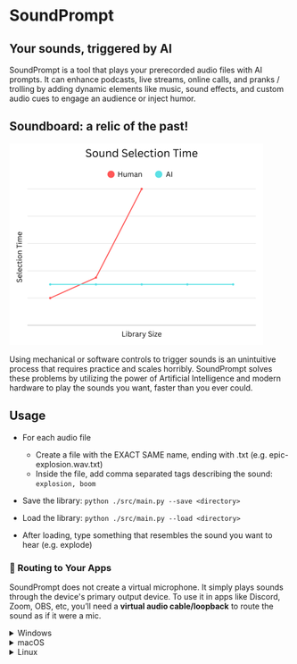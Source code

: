 <!-- LICENSE HEADER MANAGED BY add-license-header

Copyright (C) 2025 Ethorbit

This file is part of SoundPrompt.

SoundPrompt is free software: you can redistribute it and/or
modify it under the terms of the GNU General Public License
as published by the Free Software Foundation, either version 3
of the License, or (at your option) any later version.

SoundPrompt is distributed in the hope that it will be useful,
but WITHOUT ANY WARRANTY; without even the implied warranty of
MERCHANTABILITY or FITNESS FOR A PARTICULAR PURPOSE.
See the GNU General Public License for more details.

You should have received a copy of the
GNU General Public License along with SoundPrompt.
If not, see <https://www.gnu.org/licenses/>.
-->

# SoundPrompt
## Your sounds, triggered by AI

SoundPrompt is a tool that plays your prerecorded audio files with AI prompts. It can enhance podcasts, live streams, online calls, and pranks / trolling by adding dynamic elements like music, sound effects, and custom audio cues to engage an audience or inject humor.



## Soundboard: a relic of the past!
![Sound Selection Time chart](./resources/sound-selection-time-chart.png)

Using mechanical or software controls to trigger sounds is an unintuitive process that requires practice and scales horribly. SoundPrompt solves these problems by utilizing the power of Artificial Intelligence and modern hardware to play the sounds you want, faster than you ever could.

## Usage

* For each audio file
  * Create a file with the EXACT SAME name, ending with .txt (e.g. epic-explosion.wav.txt)
  * Inside the file, add comma separated tags describing the sound: `explosion, boom`

* Save the library: `python ./src/main.py --save <directory>`

* Load the library: `python ./src/main.py --load <directory>`

* After loading, type something that resembles the sound you want to hear (e.g. explode)

### 🎤 Routing to Your Apps
SoundPrompt does not create a virtual microphone. It simply plays sounds through the device's primary output device.
To use it in apps like Discord, Zoom, OBS, etc, you’ll need a **virtual audio cable/loopback** to route the sound as if it were a mic.

<details>
<summary>Windows</summary>

- Install [VB-Cable Free](https://vb-audio.com/Cable/) (single virtual cable).  
- Set SoundPrompt’s output to *VB-Cable Input*.  
- In Discord (or any other app), select *VB-Cable Output* as your microphone.

</details>

<details>
<summary>macOS</summary>

- Use [BlackHole](https://github.com/ExistentialAudio/BlackHole) (free, open-source).  
- Route SoundPrompt through the virtual device.  
- Choose that virtual device as the input in your app.  

</details>

<details>
<summary>Linux</summary>

- Use **PulseAudio** (usually preinstalled) or **JACK** (optional advanced routing).  
- With `pavucontrol`, create a loopback from SoundPrompt’s output to a virtual input.  
- Select the virtual input as your microphone in the target app.  

</details>
